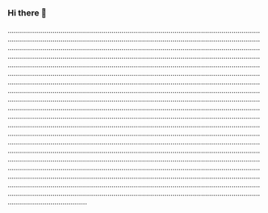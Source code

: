 ### Hi there 👋

.......................................................................................................................................................................................................................................................................................................................................................................................................................................................................................................................................................................................................................................................................................................................................................................................................................................................................................................................................................................................................................................................................................................................................................................................................................................................................................................................................................................................................................................................................................................................................................................................................................................................................................................................................................................................................................................................................................................................................................................................................................................................................................................................................................................................................................................................................................................................................................................................................................................................................................................................................................................................................................